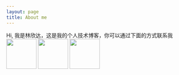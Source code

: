 ```yaml
---
layout: page
title: About me 
---
```


Hi, 我是林欣达，这是我的个人技术博客，你可以通过下面的方式联系我
<span><img src="https://github.com/JustKeepRunning/JustKeepRunning.github.io/blob/master/images/github.png" width="80" height="80" href="https://github.com/JustKeepRunning"></span>
<span><img src="https://github.com/JustKeepRunning/JustKeepRunning.github.io/blob/master/images/jianshu.png" width="80" height="80" href="http://www.jianshu.com/users/0cf7d455eb9e/latest_articles"></span>
<span><img src="https://github.com/JustKeepRunning/JustKeepRunning.github.io/blob/master/images/weibo.png" width="80" height="80" href="http://weibo.com/2922715753/profile?rightmod=1&wvr=6&mod=personinfo&is_all=1"></span>

